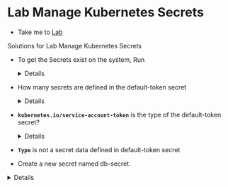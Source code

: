 # Lab Manage Kubernetes Secrets
  - Take me to [Lab](https://kodekloud.com/courses/1378608/lectures/31808498)

Solutions for Lab Manage Kubernetes Secrets

- To get the Secrets exist on the system, Run
  <details>
  ```
  Run
  $ kubectl get secrets
  Answer:
  1
  ```
  </details>

- How many secrets are defined in the default-token secret
  <details>
  ```
  Get the name of the secret by running
  $ kubectl get secrets
  Then look at the data field using
  $ kubectl describe secrets default-token-sphlt
  Answer:
  3
  There are three secrets - ca.crt, namespace and token.
  ```
  </details>
- **`kubernetes.io/service-account-token`** is the type of the default-token secret?
  <details>
  ```
  Look at the Type field using

  $ kubectl describe secrets default-token-sphlt  
  ```
  </details>
- **`Type`** is not a secret data defined in default-token secret


-  Create a new secret named db-secret.
  <details>
  ```

  Run
  $ kubectl create secret generic db-secret --from-literal=DB_Host=sql01 --from-literal=DB_User=root --from-literal=DB_Password=password123
  ```
  </details>
-  Configure webapp-pod to load environment variables from the newly created secret.
  <details>
    ```

    Run
    $ kubectl delete pod webapp-pod

    $ vi pod.yaml

        apiVersion: v1
        kind: Pod
        metadata:
          labels:
            name: webapp-pod
          name: webapp-pod
          namespace: default
        spec:
          containers:
          - image: kodekloud/simple-webapp-mysql
            imagePullPolicy: Always
            name: webapp
            envFrom:
            - secretRef:
                name: db-secret
          $ kubectl apply -f pod.yaml
          ```
      </details>
